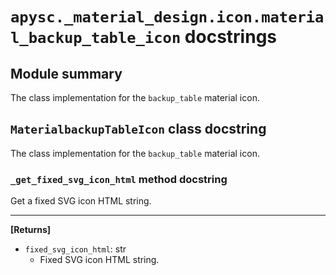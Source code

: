 # `apysc._material_design.icon.material_backup_table_icon` docstrings

## Module summary

The class implementation for the `backup_table` material icon.

## `MaterialbackupTableIcon` class docstring

The class implementation for the `backup_table` material icon.

### `_get_fixed_svg_icon_html` method docstring

Get a fixed SVG icon HTML string.<hr>

**[Returns]**

- `fixed_svg_icon_html`: str
  - Fixed SVG icon HTML string.